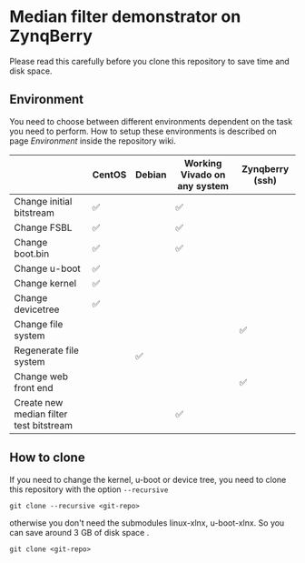 # Median filter demonstrator on ZynqBerry

Please read this carefully before you clone this repository to save time and disk space.

## Environment

You need to choose between different environments dependent on the task you need to perform. How to setup these environments is described
on page _Environment_ inside the repository wiki.

|                                         | CentOS             | Debian             | Working Vivado on any system | Zynqberry (ssh)    |
|-----------------------------------------|--------------------|--------------------|------------------------------|--------------------|
| Change initial bitstream                | :white_check_mark: |                    |      :white_check_mark:      |                    |
| Change FSBL                             | :white_check_mark: |                    |      :white_check_mark:      |                    |
| Change boot.bin                         | :white_check_mark: |                    |      :white_check_mark:      |                    |
| Change u-boot                           | :white_check_mark: |                    |                              |                    |
| Change kernel                           | :white_check_mark: |                    |                              |                    |
| Change devicetree                       | :white_check_mark: |                    |                              |                    |
| Change file system                      |                    |                    |                              | :white_check_mark: |
| Regenerate file system                  |                    | :white_check_mark: |                              |                    |
| Change web front end                    |                    |                    |                              | :white_check_mark: |
| Create new median filter test bitstream |                    |                    |      :white_check_mark:      |                    |

## How to clone

If you need to change the kernel, u-boot or device tree, you need to clone this repository with the option `--recursive`

    git clone --recursive <git-repo>

otherwise you don't need the submodules linux-xlnx, u-boot-xlnx. So you can save around 3 GB of disk space .

    git clone <git-repo>
